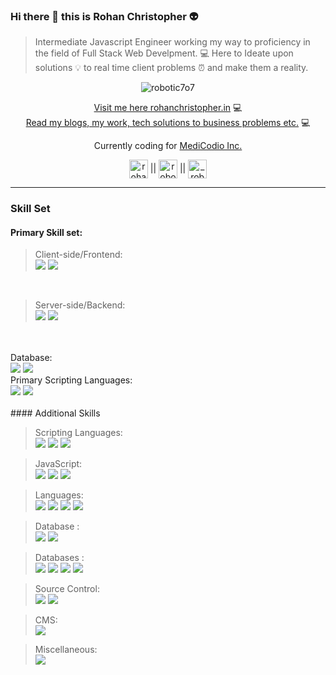 ### Hi there 👋 this is Rohan Christopher :alien:

> Intermediate Javascript Engineer working my way to proficiency in the field of Full Stack Web Develpment. :computer: Here to Ideate upon solutions :bulb: to real time client problems :alarm_clock: and make them a reality. 
<p align="center"> <img src="https://komarev.com/ghpvc/?username=Robotic7o7" alt="robotic7o7" /> </p>

<div align="center">
  
  <a href="https://rohanchristopher.in">Visit me here rohanchristopher.in</a> :computer:<br/>
  <a href="https://blog.rohanchristopher.in">Read my blogs, my work, tech solutions to business problems etc.</a> :computer:
  
  Currently coding for <a href="https://medicodio.com">MediCodio Inc.</a>

  
 </div>


<p align="center">
<a href="https://linkedin.com/in/rohan-christopher-439234166" target="blank"><img align="center" src="https://cdn.jsdelivr.net/npm/simple-icons@3.0.1/icons/linkedin.svg" alt="rohan-christopher-439234166" height="30" width="30" /></a>  ||     
    <a href="https://fb.com/robotic7o7" target="blank"><img align="center" src="https://cdn.jsdelivr.net/npm/simple-icons@3.0.1/icons/facebook.svg" alt="robotic7o7" height="30" width="30" /></a>  ||  
    <a href="https://instagram.com/robotic7o7" target="blank"><img align="center" src="https://cdn.jsdelivr.net/npm/simple-icons@3.0.1/icons/instagram.svg" alt="_robotic7o7_" height="30" width="30" /></a>
</p>

---

### Skill Set

#### Primary Skill set: <br/>

>Client-side/Frontend: <br/>
<img src="https://img.shields.io/badge/React-20232A?style=for-the-badge&logo=react&logoColor=61DAFB"/> <img src="https://img.shields.io/badge/React_Native-20232A?style=for-the-badge&logo=react&logoColor=61DAFB"/>
<br/>

>Server-side/Backend: <br/>
<img src="https://img.shields.io/badge/Node.js-43853D?style=for-the-badge&logo=node.js&logoColor=white"/> <img src="https://img.shields.io/badge/Express.js-404D59?style=for-the-badge"/>
<br/>

<br/>
Database:<br/>
<img src="https://img.shields.io/badge/MongoDB-4EA94B?style=for-the-badge&logo=mongodb&logoColor=white"/>
<img src="https://img.shields.io/badge/PostgreSQL-316192?style=for-the-badge&logo=postgresql&logoColor=white"/>
<br/>
Primary Scripting Languages:<br/>
<img src="https://img.shields.io/badge/TypeScript-007ACC?style=for-the-badge&logo=typescript&logoColor=white"/>
<img src="https://img.shields.io/badge/JavaScript-323330?style=for-the-badge&logo=javascript&logoColor=F7DF1E"/>
<br/>
<br/>
#### Additional Skills <br/>

>Scripting Languages: <br/>
<img src="https://img.shields.io/badge/HTML%205-%20-red?style=for-the-badge&logo=html5" /> <img src="https://img.shields.io/badge/CSS%203-%20-green?style=for-the-badge&logo=css3" /> <img src="https://img.shields.io/badge/Javascript-%20-yellow?style=for-the-badge&logo=javascript" />

>JavaScript: <br/> <img src="https://img.shields.io/badge/React-React%20Js-blue?style=for-the-badge&logo=react" /> <img src="https://img.shields.io/badge/Node-Node%20JS-green?style=for-the-badge&logo=node" />  <img src="https://img.shields.io/badge/Express-Express%20Js-green?style=for-the-badge&logo=express" />

>Languages: <br/> <img src="https://img.shields.io/badge/Java--blue?style=for-the-badge&logo=java" /> <img src="https://img.shields.io/badge/C--lightblue?style=for-the-badge&logo=c" /> <img src="https://img.shields.io/badge/C++--blue?style=for-the-badge&logo=c" /> <img src="https://img.shields.io/badge/Python--yellow?style=for-the-badge&logo=python" />

> Database : <br/> <img src="https://img.shields.io/badge/PHP--purple?style=for-the-badge&logo=php" /> <img src="https://img.shields.io/badge/SQL--green?style=for-the-badge&logo=sql" />

> Databases : <br/> <img src="http://img.shields.io/badge/MongoDB--green?style=for-the-badge&logo=mongodb" /> <img src="https://img.shields.io/badge/Firebase--yellow?style=for-the-badge&logo=firebase" /> <img src="https://img.shields.io/badge/Indexed%20DB--orange?style=for-the-badge&logo=indexeddb" /> <img src="https://img.shields.io/badge/My%20SQL%20DB--blue?style=for-the-badge&logo=mysql" />

> Source Control: <br/> <img src="https://img.shields.io/badge/Git-%20-red?style=for-the-badge&logo=git" /> <img src="https://img.shields.io/badge/Github-%20-blue?style=for-the-badge&logo=github" />

> CMS: <br/> <img src="https://img.shields.io/badge/Wordpress-%20-orange?style=for-the-badge&logo=wordpress" />

> Miscellaneous: <br/> <img src="https://img.shields.io/badge/Arduino--cyan?style=for-the-badge&logo=arduino" />


